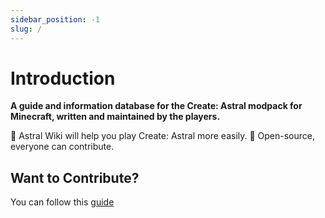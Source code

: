```yaml
---
sidebar_position: -1
slug: /
---
```


# Introduction

**A guide and information database for the Create: Astral modpack for Minecraft,
written and maintained by the players.**

🚀 Astral Wiki will help you play Create: Astral more easily.
💸 Open-source, everyone can contribute.

## Want to Contribute?

You can follow this
[guide](https://github.com/Astralopedia/Astralopedia/blob/main/CONTRIBUTING.md)
